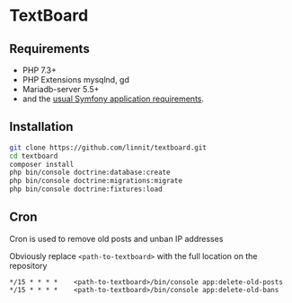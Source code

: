 TextBoard
=========

Requirements
------------
   * PHP 7.3+
   * PHP Extensions mysqlnd, gd
   * Mariadb-server 5.5+
   * and the [usual Symfony application requirements][1].

Installation
------------

```bash
git clone https://github.com/linnit/textboard.git
cd textboard
composer install
php bin/console doctrine:database:create
php bin/console doctrine:migrations:migrate
php bin/console doctrine:fixtures:load
```

Cron
----

Cron is used to remove old posts and unban IP addresses

Obviously replace `<path-to-textboard>` with the full location on the repository

```
*/15 * * * *    <path-to-textboard>/bin/console app:delete-old-posts
*/15 * * * *    <path-to-textboard>/bin/console app:delete-old-bans
```

[1]: https://symfony.com/doc/4.4/setup.html
